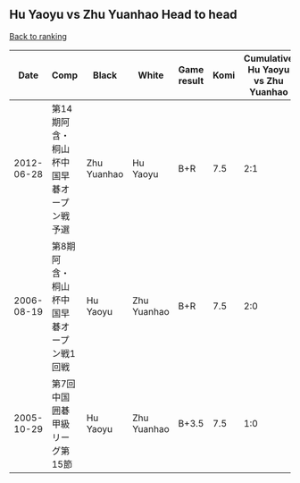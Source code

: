 ## Hu Yaoyu vs Zhu Yuanhao Head to head

[Back to ranking](../../index.md)




| **Date** | **Comp** | **Black** | **White** | **Game result** | **Komi** | **Cumulative Hu Yaoyu vs Zhu Yuanhao** | **Hu Yaoyu streak** | **Zhu Yuanhao streak** | 
| --- | --- | --- | --- | --- | --- | --- | --- | --- |
| 2012-06-28 | 第14期阿含・桐山杯中国早碁オープン戦予選 | Zhu Yuanhao | Hu Yaoyu | B+R | 7.5 | 2:1 | 0 | 1 | 
| 2006-08-19 | 第8期阿含・桐山杯中国早碁オープン戦1回戦 | Hu Yaoyu | Zhu Yuanhao | B+R | 7.5 | 2:0 | 2 | 0 | 
| 2005-10-29 | 第7回中国囲碁甲級リーグ第15節 | Hu Yaoyu | Zhu Yuanhao | B+3.5 | 7.5 | 1:0 | 1 | 0 |




